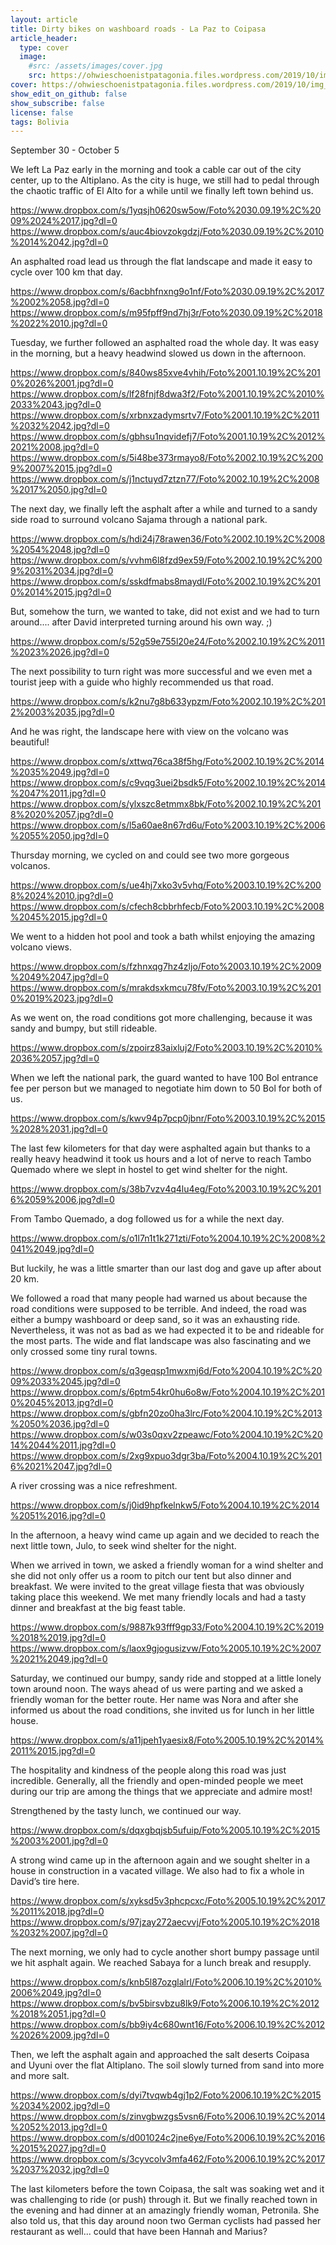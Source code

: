 ```yaml
---
layout: article
title: Dirty bikes on washboard roads - La Paz to Coipasa
article_header:
  type: cover
  image:
    #src: /assets/images/cover.jpg
    src: https://ohwieschoenistpatagonia.files.wordpress.com/2019/10/img_7985_ezy-watermark_17-10-2019_04-39-21pm.jpg
cover: https://ohwieschoenistpatagonia.files.wordpress.com/2019/10/img_7985_ezy-watermark_17-10-2019_04-39-21pm.jpg
show_edit_on_github: false
show_subscribe: false
license: false
tags: Bolivia 
---
```


September 30 - October 5

We left La Paz early in the morning and took a cable car out of the city center, up to the Altiplano. As the city is huge, we still had to pedal through the chaotic traffic of El Alto for a while until we finally left town behind us.

<!--more-->

https://www.dropbox.com/s/1yqsjh0620sw5ow/Foto%2030.09.19%2C%2009%2024%2017.jpg?dl=0
https://www.dropbox.com/s/auc4biovzokgdzj/Foto%2030.09.19%2C%2010%2014%2042.jpg?dl=0

An asphalted road lead us through the flat landscape and made it easy to cycle over 100 km that day.

https://www.dropbox.com/s/6acbhfnxng9o1nf/Foto%2030.09.19%2C%2017%2002%2058.jpg?dl=0
https://www.dropbox.com/s/m95fpff9nd7hj3r/Foto%2030.09.19%2C%2018%2022%2010.jpg?dl=0

Tuesday, we further followed an asphalted road the whole day. It was easy in the morning, but a heavy headwind slowed us down in the afternoon.

https://www.dropbox.com/s/840ws85xve4vhih/Foto%2001.10.19%2C%2010%2026%2001.jpg?dl=0
https://www.dropbox.com/s/lf28fnjf8dwa3f2/Foto%2001.10.19%2C%2010%2033%2043.jpg?dl=0
https://www.dropbox.com/s/xrbnxzadymsrtv7/Foto%2001.10.19%2C%2011%2032%2042.jpg?dl=0
https://www.dropbox.com/s/gbhsu1nqvidefj7/Foto%2001.10.19%2C%2012%2021%2008.jpg?dl=0
https://www.dropbox.com/s/5i48be373rmayo8/Foto%2002.10.19%2C%2009%2007%2015.jpg?dl=0
https://www.dropbox.com/s/j1nctuyd7ztzn77/Foto%2002.10.19%2C%2008%2017%2050.jpg?dl=0

The next day, we finally left the asphalt after a while and turned to a sandy side road to surround volcano Sajama through a national park.

https://www.dropbox.com/s/hdi24j78rawen36/Foto%2002.10.19%2C%2008%2054%2048.jpg?dl=0
https://www.dropbox.com/s/vvhm6l8fzd9ex59/Foto%2002.10.19%2C%2009%2031%2034.jpg?dl=0
https://www.dropbox.com/s/sskdfmabs8maydl/Foto%2002.10.19%2C%2010%2014%2015.jpg?dl=0

But, somehow the turn, we wanted to take, did not exist and we had to turn around.... after David interpreted turning around his own way. ;)

https://www.dropbox.com/s/52g59e755l20e24/Foto%2002.10.19%2C%2011%2023%2026.jpg?dl=0

The next possibility to turn right was more successful and we even met a tourist jeep with a guide who highly recommended us that road.

https://www.dropbox.com/s/k2nu7g8b633ypzm/Foto%2002.10.19%2C%2012%2003%2035.jpg?dl=0

And he was right, the landscape here with view on the volcano was beautiful!

https://www.dropbox.com/s/xttwq76ca38f5hg/Foto%2002.10.19%2C%2014%2035%2049.jpg?dl=0
https://www.dropbox.com/s/c9vqg3uei2bsdk5/Foto%2002.10.19%2C%2014%2047%2011.jpg?dl=0
https://www.dropbox.com/s/ylxszc8etmmx8bk/Foto%2002.10.19%2C%2018%2020%2057.jpg?dl=0
https://www.dropbox.com/s/l5a60ae8n67rd6u/Foto%2003.10.19%2C%2006%2055%2050.jpg?dl=0

Thursday morning, we cycled on and could see two more gorgeous volcanos.

https://www.dropbox.com/s/ue4hj7xko3v5vhq/Foto%2003.10.19%2C%2008%2024%2010.jpg?dl=0
https://www.dropbox.com/s/cfech8cbbrhfecb/Foto%2003.10.19%2C%2008%2045%2015.jpg?dl=0

We went to a hidden hot pool and took a bath whilst enjoying the amazing volcano views.

https://www.dropbox.com/s/fzhnxqg7hz4zljo/Foto%2003.10.19%2C%2009%2049%2047.jpg?dl=0
https://www.dropbox.com/s/mrakdsxkmcu78fv/Foto%2003.10.19%2C%2010%2019%2023.jpg?dl=0

As we went on, the road conditions got more challenging, because it was sandy and bumpy, but still rideable.

https://www.dropbox.com/s/zpoirz83aixluj2/Foto%2003.10.19%2C%2010%2036%2057.jpg?dl=0

When we left the national park, the guard wanted to have 100 Bol entrance fee per person but we managed to negotiate him down to 50 Bol for both of us.

https://www.dropbox.com/s/kwv94p7pcp0jbnr/Foto%2003.10.19%2C%2015%2028%2031.jpg?dl=0

The last few kilometers for that day were asphalted again but thanks to a really heavy headwind it took us hours and a lot of nerve to reach Tambo Quemado where we slept in hostel to get wind shelter for the night.

https://www.dropbox.com/s/38b7vzv4q4lu4eg/Foto%2003.10.19%2C%2016%2059%2006.jpg?dl=0

From Tambo Quemado, a dog followed us for a while the next day.

https://www.dropbox.com/s/o1l7n1t1k271zti/Foto%2004.10.19%2C%2008%2041%2049.jpg?dl=0

But luckily, he was a little smarter than our last dog and gave up after about 20 km.

We followed a road that many people had warned us about because the road conditions were supposed to be terrible. And indeed, the road was either a bumpy washboard or deep sand, so it was an exhausting ride. Nevertheless, it was not as bad as we had expected it to be and rideable for the most parts. The wide and flat landscape was also fascinating and we only crossed some tiny rural towns.

https://www.dropbox.com/s/q3geqsp1mwxmj6d/Foto%2004.10.19%2C%2009%2033%2045.jpg?dl=0
https://www.dropbox.com/s/6ptm54kr0hu6o8w/Foto%2004.10.19%2C%2010%2045%2013.jpg?dl=0
https://www.dropbox.com/s/gbfn20zo0ha3lrc/Foto%2004.10.19%2C%2013%2050%2036.jpg?dl=0
https://www.dropbox.com/s/w03s0qxv2zpeawc/Foto%2004.10.19%2C%2014%2044%2011.jpg?dl=0
https://www.dropbox.com/s/2xg9xpuo3dgr3ba/Foto%2004.10.19%2C%2016%2021%2047.jpg?dl=0

A river crossing was a nice refreshment.

https://www.dropbox.com/s/j0id9hpfkelnkw5/Foto%2004.10.19%2C%2014%2051%2016.jpg?dl=0

In the afternoon, a heavy wind came up again and we decided to reach the next little town, Julo, to seek wind shelter for the night.

When we arrived in town, we asked a friendly woman for a wind shelter and she did not only offer us a room to pitch our tent but also dinner and breakfast. We were invited to the great village fiesta that was obviously taking place this weekend. We met many friendly locals and had a tasty dinner and breakfast at the big feast table.

https://www.dropbox.com/s/9887k93fff9gp33/Foto%2004.10.19%2C%2019%2018%2019.jpg?dl=0
https://www.dropbox.com/s/laox9gjogusizvw/Foto%2005.10.19%2C%2007%2021%2049.jpg?dl=0

Saturday, we continued our bumpy, sandy ride and stopped at a little lonely town around noon. The ways ahead of us were parting and we asked a friendly woman for the better route. Her name was Nora and after she informed us about the road conditions, she invited us for lunch in her little house.

https://www.dropbox.com/s/a11jpeh1yaesix8/Foto%2005.10.19%2C%2014%2011%2015.jpg?dl=0

The hospitality and kindness of the people along this road was just incredible. Generally, all the friendly and open-minded people we meet during our trip are among the things that we appreciate and admire most!

Strengthened by the tasty lunch, we continued our way.

https://www.dropbox.com/s/dqxgbqjsb5ufuip/Foto%2005.10.19%2C%2015%2003%2001.jpg?dl=0

A strong wind came up in the afternoon again and we sought shelter in a house in construction in a vacated village. We also had to fix a whole in David’s tire here.

https://www.dropbox.com/s/xyksd5v3phcpcxc/Foto%2005.10.19%2C%2017%2011%2018.jpg?dl=0
https://www.dropbox.com/s/97jzay272aecvvj/Foto%2005.10.19%2C%2018%2032%2007.jpg?dl=0

The next morning, we only had to cycle another short bumpy passage until we hit asphalt again. We reached Sabaya for a lunch break and resupply.

https://www.dropbox.com/s/knb5l87ozglalrl/Foto%2006.10.19%2C%2010%2006%2049.jpg?dl=0
https://www.dropbox.com/s/bv5birsvbzu8lk9/Foto%2006.10.19%2C%2012%2018%2051.jpg?dl=0
https://www.dropbox.com/s/bb9iy4c680wnt16/Foto%2006.10.19%2C%2012%2026%2009.jpg?dl=0

Then, we left the asphalt again and approached the salt deserts Coipasa and Uyuni over the flat Altiplano. The soil slowly turned from sand into more and more salt.

https://www.dropbox.com/s/dyi7tvqwb4gj1p2/Foto%2006.10.19%2C%2015%2034%2002.jpg?dl=0
https://www.dropbox.com/s/zinvgbwzgs5vsn6/Foto%2006.10.19%2C%2014%2052%2013.jpg?dl=0
https://www.dropbox.com/s/d001024c2jne6ye/Foto%2006.10.19%2C%2016%2015%2027.jpg?dl=0
https://www.dropbox.com/s/3cyvcolv3mfa462/Foto%2006.10.19%2C%2017%2037%2032.jpg?dl=0

The last kilometers before the town Coipasa, the salt was soaking wet and it was challenging to ride (or push) through it. But we finally reached town in the evening and had dinner at an amazingly friendly woman, Petronila. She also told us, that this day around noon two German cyclists had passed her restaurant as well... could that have been Hannah and Marius?